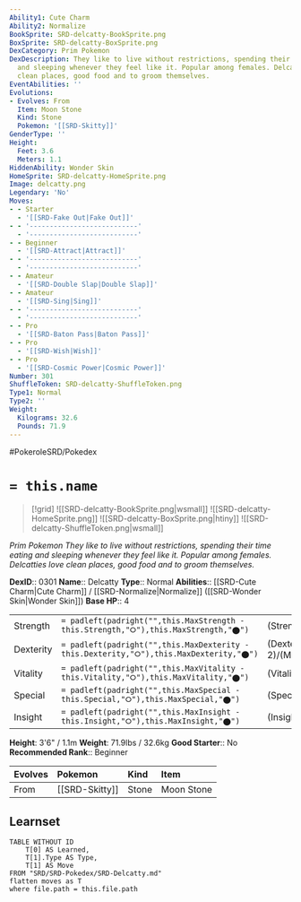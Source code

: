 ```yaml
---
Ability1: Cute Charm
Ability2: Normalize
BookSprite: SRD-delcatty-BookSprite.png
BoxSprite: SRD-delcatty-BoxSprite.png
DexCategory: Prim Pokemon
DexDescription: They like to live without restrictions, spending their time eating
  and sleeping whenever they feel like it. Popular among females. Delcatties love
  clean places, good food and to groom themselves.
EventAbilities: ''
Evolutions:
- Evolves: From
  Item: Moon Stone
  Kind: Stone
  Pokemon: '[[SRD-Skitty]]'
GenderType: ''
Height:
  Feet: 3.6
  Meters: 1.1
HiddenAbility: Wonder Skin
HomeSprite: SRD-delcatty-HomeSprite.png
Image: delcatty.png
Legendary: 'No'
Moves:
- - Starter
  - '[[SRD-Fake Out|Fake Out]]'
- - '---------------------------'
  - '---------------------------'
- - Beginner
  - '[[SRD-Attract|Attract]]'
- - '---------------------------'
  - '---------------------------'
- - Amateur
  - '[[SRD-Double Slap|Double Slap]]'
- - Amateur
  - '[[SRD-Sing|Sing]]'
- - '---------------------------'
  - '---------------------------'
- - Pro
  - '[[SRD-Baton Pass|Baton Pass]]'
- - Pro
  - '[[SRD-Wish|Wish]]'
- - Pro
  - '[[SRD-Cosmic Power|Cosmic Power]]'
Number: 301
ShuffleToken: SRD-delcatty-ShuffleToken.png
Type1: Normal
Type2: ''
Weight:
  Kilograms: 32.6
  Pounds: 71.9
---
```


#PokeroleSRD/Pokedex

# `= this.name`

> [!grid]
> ![[SRD-delcatty-BookSprite.png|wsmall]]
> ![[SRD-delcatty-HomeSprite.png]]
> ![[SRD-delcatty-BoxSprite.png|htiny]]
> ![[SRD-delcatty-ShuffleToken.png|wsmall]]


*Prim Pokemon*
*They like to live without restrictions, spending their time eating and sleeping whenever they feel like it. Popular among females. Delcatties love clean places, good food and to groom themselves.*

**DexID**:: 0301
**Name**:: Delcatty
**Type**:: Normal
**Abilities**:: [[SRD-Cute Charm|Cute Charm]] / [[SRD-Normalize|Normalize]] ([[SRD-Wonder Skin|Wonder Skin]])
**Base HP**:: 4

|           |                                                                                        |                                          |
| --------- | -------------------------------------------------------------------------------------- | ---------------------------------------- |
| Strength  | `= padleft(padright("",this.MaxStrength - this.Strength,"⭘"),this.MaxStrength,"⬤")`    | (Strength::2)/(MaxStrength::4)   |
| Dexterity | `= padleft(padright("",this.MaxDexterity - this.Dexterity,"⭘"),this.MaxDexterity,"⬤")` | (Dexterity:: 2)/(MaxDexterity::5) |
| Vitality  | `= padleft(padright("",this.MaxVitality - this.Vitality,"⭘"),this.MaxVitality,"⬤")`    | (Vitality::2)/(MaxVitality::4)   |
| Special   | `= padleft(padright("",this.MaxSpecial - this.Special,"⭘"),this.MaxSpecial,"⬤")`       | (Special::2)/(MaxSpecial::4)     |
| Insight   | `= padleft(padright("",this.MaxInsight - this.Insight,"⭘"),this.MaxInsight,"⬤")`       | (Insight::2)/(MaxInsight::4)     |

**Height**: 3'6" / 1.1m
**Weight**: 71.9lbs / 32.6kg
**Good Starter**:: No
**Recommended Rank**:: Beginner

| Evolves   | Pokemon        | Kind   | Item       |
|:----------|:---------------|:-------|:-----------|
| From      | [[SRD-Skitty]] | Stone  | Moon Stone |

## Learnset

```dataview
TABLE WITHOUT ID
    T[0] AS Learned,
    T[1].Type AS Type,
    T[1] AS Move
FROM "SRD/SRD-Pokedex/SRD-Delcatty.md"
flatten moves as T
where file.path = this.file.path
```

